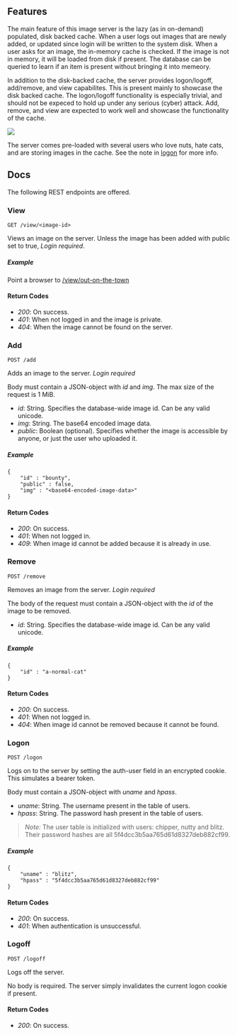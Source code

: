 
## Features

The main feature of this image server is the lazy (as in on-demand) populated, disk backed cache. When a user logs out images that are newly added, or updated since login will be written to the system disk. When a user asks for an image, the in-memory cache is checked. If the image is not in memory, it will be loaded from disk if present. The database can be queried to learn if an item is present without bringing it into memeory.

In addition to the disk-backed cache, the server provides logon/logoff, add/remove, and view capabilites. This is present mainly to showcase the disk backed cache. The logon/logoff functionality is especially trivial, and should not be expeced to hold up under any serious (cyber) attack. Add, remove, and view are expected to work well and showcase the functionality of the cache.

![](https://www.thetimes.co.uk/imageserver/image/methode%2Ftimes%2Fprod%2Fweb%2Fbin%2Fd35c6a54-8b51-11e7-a5d5-0066a735a5c3.jpg?crop=4686%2C2636%2C792%2C465)

The server comes pre-loaded with several users who love nuts, hate cats, and are storing images in the cache. See the note in [logon](#logon) for more info.

## Docs

The following REST endpoints are offered.

### View

`GET /view/<image-id>`

Views an image on the server. Unless the image has been added with public set to true, *Login required*.

##### Example

Point a browser to [/view/out-on-the-town](http://localhost:8080/view/out-on-the-town)

#### Return Codes

- *200*: On success.
- *401*: When not logged in and the image is private.
- *404*: When the image cannot be found on the server.

### Add

`POST /add`

Adds an image to the server. *Login required*

Body must contain a JSON-object with *id* and *img*. The max size of the request is 1 MiB.

- *id*: String. Specifies the database-wide image id. Can be any valid unicode.
- *img*: String. The base64 encoded image data.
- *public*: Boolean (optional). Specifies whether the image is accessible by anyone, or just the user who uploaded it.

##### Example
```
{
    "id" : "bounty",
    "public" : false,
    "img" : "<base64-encoded-image-data>"
}
```

#### Return Codes

- *200*: On success.
- *401*: When not logged in.
- *409*: When image id cannot be added because it is already in use.

### Remove

`POST /remove`

Removes an image from the server. *Login required*

The body of the request must contain a JSON-object with the *id* of the image to be removed.

- *id*: String. Specifies the database-wide image id. Can be any valid unicode.

##### Example
```
{ 
    "id" : "a-normal-cat"
}
```

#### Return Codes

- *200*: On success.
- *401*: When not logged in.
- *404*: When image id cannot be removed because it cannot be found.

### Logon

`POST /logon`

Logs on to the server by setting the auth-user field in an encrypted cookie. This simulates a bearer token.

Body must contain a JSON-object with *uname* and *hpass*.

- *uname*: String. The username present in the table of users.
- *hpass*: String. The password hash present in the table of users.

> *Note:* The user table is initialized with users: chipper, nutty and blitz. Their password hashes are all 5f4dcc3b5aa765d61d8327deb882cf99.

##### Example
```
{ 
    "uname" : "blitz",
    "hpass" : "5f4dcc3b5aa765d61d8327deb882cf99"
}
```

#### Return Codes

- *200*: On success.
- *401*: When authentication is unsuccessful.

### Logoff

`POST /logoff`

Logs off the server.

No body is required. The server simply invalidates the current logon cookie if present.

#### Return Codes

- *200*: On success.


